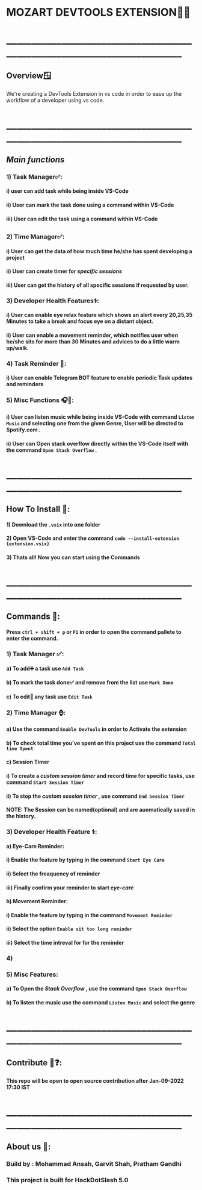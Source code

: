 # MOZART DEVTOOLS EXTENSION👨‍💻

####
# ________________________________________________________________________
## Overview🪟

####

We're creating a DevTools Extension in vs code in order to ease up the workflow of a developer using vs code.

####

# ________________________________________________________________________

## *Main functions*
### 1) Task Manager✅:
####      i) user can add task while being inside VS-Code
####      ii) User can mark the task done using a command within VS-Code
####      iii) User can edit the task using a command within VS-Code

##                                                                                               

### 2) Time Manager✅:
####      i) User can get the data of how much time he/she has spent developing a project
####      ii) User can create __timer__ for _specific sessions_
####      iii) User can get the __history__ of all specific sessions if requested by user.
 
####                                                                      
 
### 3) Developer Health Features⚕️:
####      i) User can enable eye relax feature which shows an alert every 20,25,35 Minutes to take a break and focus eye on a distant object.
####      ii) User can enable a movement reminder, which notifies user when he/she sits for more than 30 Minutes and advices to do a little warm up/walk.


 
####                                                                                                                                              
                                                              
 

### 4) Task Reminder 🔔:
####      i) User can enable Telegram BOT feature to enable periodic Task updates and reminders


####                                                                 

### 5) Misc Functions 🎧🚦:
####      i) User can listen music while being inside VS-Code with command ````Listen Music```` and selecting one from the given Genre, User will be directed to Spotify.com .
####      ii) User can Open stack overflow directly within the VS-Code itself with the command ````Open Stack Overflow```` .
  

# ________________________________________________________________________                                                   
      
## How To Install 🔽:
####      1) Download the ```` .vsix ```` into one folder
####      2) Open VS-Code and enter the command ```` code --install-extension {extension.vsix} ````
####      3) Thats all! Now you can start using the Commands 

# ________________________________________________________________________                                              

## Commands 🤖:
####
#### Press ````ctrl + shift + p```` or ````F1```` in order to open the command pallete to enter the command. 
####
### 1) Task Manager ✅:
####    a) To add➕ a task use ````Add Task````
####    b) To mark the task done✅ and remove from the list use ````Mark Done````
####    c) To edit📝 any task use ````Edit Task````
####
### 2) Time Manager ⌚:
####   a) Use the command ````Enable DevTools```` in order to Activate the extension
####   b) To check total time you've spent on this project use the command ````Total time Spent````
####   c) Session Timer
####      i) To create a _custom session timer_ and record time for specific tasks, use command ````Start Session Timer````
####      ii) To stop the  _custom session timer_ , use command ````End Session Timer````
####           NOTE: The Session can be named(optional) and are auomatically saved in the history.
####
### 3) Developer Health Feature ⚕️:
####   a) Eye-Care Reminder:
####      i) Enable the feature by typing in the command ````Start Eye Care````
####      ii) Select the freaquency of reminder
####      iii) Finally confirm your reminder to start _eye-care_
####   b) Movement Reminder:
####      i) Enable the feature by typing in the command ````Movement Reminder````
####      ii) Select the option ````Enable sit too long reminder````
####      iii) Select the time intreval for for the reminder
####
### 4) <to be added soon> 
####
### 5) Misc Features:
####  a) To Open the _Stack Overflow_ , use the command ````Open Stack Overflow```` 
####  b) To listen the music use the command ````Listen Music```` and select the genre
####  
####
# ________________________________________________________________________
    
    
## Contribute 🤝❓:
#### This repo will be open to open source contribution after **Jan-09-2022 17:30 IST**




# ________________________________________________________________________

## About us 👤:
### Build by : Mohammad Ansah, Garvit Shah, Pratham Gandhi
### This project is built for HackDotSlash 5.0
